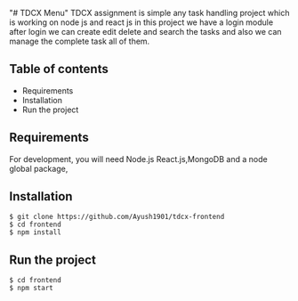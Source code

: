 "# TDCX Menu" 
TDCX assignment is simple any task handling project which is working on node js and react js in this project we have a login module after login we can create edit delete and search the tasks and also we can manage the complete task all of them.

## Table of contents
- Requirements
- Installation
- Run the project

## Requirements

For development, you will need Node.js React.js,MongoDB and a node global package,

## Installation

    $ git clone https://github.com/Ayush1901/tdcx-frontend
    $ cd frontend
    $ npm install

## Run the project

    $ cd frontend
    $ npm start
